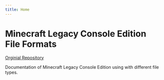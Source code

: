 ```yaml
---
title: Home
---
```


# Minecraft Legacy Console Edition File Formats

[Orginial Repository](https://github.com/PhoenixARC/LCE_Format_Documentation/tree/9bacabcbc3bf22c579ed8d84cd73cae5e084d5b6)

Documentation of Minecraft Legacy Console Edition using with different file types.
